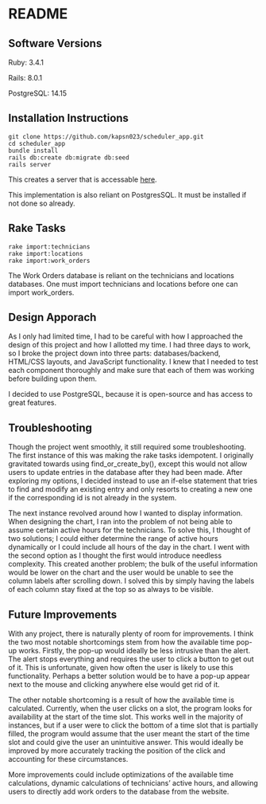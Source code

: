 # README

## Software Versions
Ruby: 3.4.1

Rails: 8.0.1

PostgreSQL: 14.15

## Installation Instructions
```
git clone https://github.com/kapsn023/scheduler_app.git
cd scheduler_app
bundle install
rails db:create db:migrate db:seed 
rails server
```
This creates a server that is accessable [here](http://localhost:3000/).

This implementation is also reliant on PostgresSQL. It must be installed if not done so already.

## Rake Tasks
```
rake import:technicians
rake import:locations
rake import:work_orders
```
The Work Orders database is reliant on the technicians and locations databases.
One must import technicians and locations before one can import work_orders.

## Design Apporach
As I only had limited time, I had to be careful with how I approached the design of this project and how I allotted my time. I had three days to work, so I broke the project down into three parts: databases/backend, HTML/CSS layouts, and JavaScript functionality. I knew that I needed to test each component thoroughly and make sure that each of them was working before building upon them. 

I decided to use PostgreSQL, because it is open-source and has access to great features.

## Troubleshooting
Though the project went smoothly, it still required some troubleshooting. The first instance of this was making the rake tasks idempotent. I originally gravitated towards using find_or_create_by(), except this would not allow users to update entries in the database after they had been made. After exploring my options, I decided instead to use an if-else statement that tries to find and modify an existing entry and only resorts to creating a new one if the corresponding id is not already in the system.

The next instance revolved around how I wanted to display information. When designing the chart, I ran into the problem of not being able to assume certain active hours for the technicians. To solve this, I thought of two solutions; I could either determine the range of active hours dynamically or I could include all hours of the day in the chart. I went with the second option as I thought the first would introduce needless complexity. This created another problem; the bulk of the useful information would be lower on the chart and the user would be unable to see the column labels after scrolling down. I solved this by simply having the labels of each column stay fixed at the top so as always to be visible.

## Future Improvements
With any project, there is naturally plenty of room for improvements. I think the two most notable shortcomings stem from how the available time pop-up works. Firstly, the pop-up would ideally be less intrusive than the alert. The alert stops everything and requires the user to click a button to get out of it. This is unfortunate, given how often the user is likely to use this functionality. Perhaps a better solution would be to have a pop-up appear next to the mouse and clicking anywhere else would get rid of it. 

The other notable shortcoming is a result of how the available time is calculated. Currently, when the user clicks on a slot, the program looks for availability at the start of the time slot. This works well in the majority of instances, but if a user were to click the bottom of a time slot that is partially filled, the program would assume that the user meant the start of the time slot and could give the user an unintuitive answer. This would ideally be improved by more accurately tracking the position of the click and accounting for these circumstances.

More improvements could include optimizations of the available time calculations, dynamic calculations of technicians’ active hours, and allowing users to directly add work orders to the database from the website.
